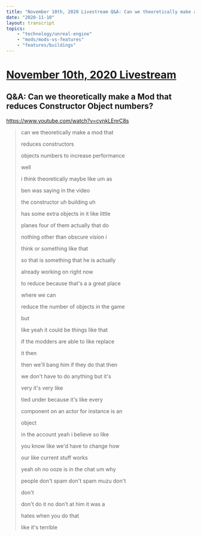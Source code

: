 ```yaml
---
title: "November 10th, 2020 Livestream Q&A: Can we theoretically make a Mod that reduces Constructor Object numbers?"
date: "2020-11-10"
layout: transcript
topics:
    - "technology/unreal-engine"
    - "mods/mods-vs-features"
    - "features/buildings"
---
```

# [November 10th, 2020 Livestream](../2020-11-10.md)
## Q&A: Can we theoretically make a Mod that reduces Constructor Object numbers?
https://www.youtube.com/watch?v=cynkLEnrC8s
> can we theoretically make a mod that
> 
> reduces constructors
> 
> objects numbers to increase performance
> 
> well
> 
> i think theoretically maybe like um as
> 
> ben was saying in the video
> 
> the constructor uh building uh
> 
> has some extra objects in it like little
> 
> planes four of them actually that do
> 
> nothing other than obscure vision i
> 
> think or something like that
> 
> so that is something that he is actually
> 
> already working on right now
> 
> to reduce because that's a a great place
> 
> where we can
> 
> reduce the number of objects in the game
> 
> but
> 
> like yeah it could be things like that
> 
> if the modders are able to like replace
> 
> it then
> 
> then we'll bang him if they do that then
> 
> we don't have to do anything but it's
> 
> very it's very like
> 
> tied under because it's like every
> 
> component on an actor for instance is an
> 
> object
> 
> in the account yeah i believe so like
> 
> you know like we'd have to change how
> 
> our like current stuff works
> 
> yeah oh no ooze is in the chat um why
> 
> people don't spam don't spam muzu don't
> 
> don't
> 
> don't do it no don't at him it was a
> 
> hates when you do that
> 
> like it's terrible
> 

